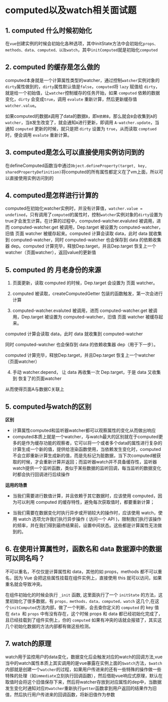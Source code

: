# computed以及watch相关面试题

## 1. computed 什么时候初始化

在`vue`创建实例的时候会初始化各种选项，其中initState方法中会初始化`props、methods、data、computed、以及watch`，其中`initComputed`就是初始化`computed`

## 2. computed 的缓存是怎么做的

computed本身就是一个计算属性类型的watcher，通过控制`watcher`实例对象的`dirty`属性做到的，`dirty`属性默认值是`false`，`computed`将 `lazy` 赋值给 `dirty`，就是给一个初始值，让`watcher`控制缓存的任务开始，如果 `computed` 依赖的数据变化，`dirty` 会变成`true`，调用 `evalute` 重新计算，然后更新缓存值 `watcher.value`。

如果computed的数据`A`调用了data的数据`B`，即`A依赖B`，那么就会`B`会收集到`A`的`watcher`，当`B`发生改变了，就会通知`A`进行更新，即调用 `A-watcher.update`，当通知 `computed` 更新的时候，就只是把 `dirty` 设置为 `true`，从而读取 `comptued` 时，便会调用 `evalute` 重新计算。

## 3. computed是怎么可以直接使用实例访问到的

在defineComputed函数当中通过`Object.defineProperty(target, key, sharedPropertyDefinition)`将computed的所有属性都定义在了vm上面，所以可以直接使用实例访问到的

## 4. computed是怎样进行计算的

computed在初始化watcher实例时，并没有计算值，`watcher.value = undefined`，只有调用了`computed`的属性时，控制`watcher`实例对象的`dirty`设置为true才会发生计算。在计算的过程中，computed-watcher.evaluted 被调用，进而 computed-watcher.get 被调用，Dep.target 被设置为 computed-watcher，旧值 页面 watcher 被缓存起来。computed 计算会读取 data，此时 data 就收集到 computed-watcher，同时 computed-watcher 也会保存到 data 的依赖收集器 dep。computed 计算完毕，释放Dep.target，并且Dep.target 恢复上一个watcher（页面watcher），返回value的更新值

## 5. computed 的 月老身份的来源

1. 页面更新，读取 computed 的时候，Dep.target 会设置为 页面 watcher。

2. computed 被读取，createComputedGetter 包装的函数触发，第一次会进行计算

3. computed-watcher.evaluted 被调用，进而 computed-watcher.get 被调用，Dep.target 被设置为 computed-watcher，旧值 页面 watcher 被缓存起来。

computed 计算会读取 data，此时 data 就收集到 computed-watcher

同时 computed-watcher 也会保存到 data 的依赖收集器 dep（用于下一步）。

computed 计算完毕，释放Dep.target，并且Dep.target 恢复上一个watcher（页面watcher）

4. 手动 watcher.depend， 让 data 再收集一次 Dep.target，于是 data 又收集到 恢复了的页面watcher

从而使得页面A与数据C关联上


## 5. computed与watch的区别

**区别**

+ 计算属性computed和监听器watcher都可以观察属性的变化从而做出响应
+ computed本质上就是一个watcher，与watch最大的区别就在于computed更多的是作为缓存功能的观察者，它可以将一个或者多个data的属性进行复杂的计算生成一个新的值，提供给渲染函数使用，当依赖发生变化时，computed不会立即重新计算生成新的值，而是先标记为脏数据，当下次computed被获取的时候，才会重新计算并返回；而监听器watch并不具备缓存性，监听器watch提供一个监听函数，类似于某些数据的监听回调，每当监听的数据变化时都会执行回调进行后续操作

**运用的场景**

+ 当我们需要进行数值计算，并且依赖于其它数据时，应该使用 computed，因为可以利用 computed 的缓存特性，避免每次获取值时，都要重新计算；
  
+ 当我们需要在数据变化时执行异步或开销较大的操作时，应该使用 watch，使用 watch 选项允许我们执行异步操作 ( 访问一个 API )，限制我们执行该操作的频率，并在我们得到最终结果前，设置中间状态。这些都是计算属性无法做到的。

## 6. 在使用计算属性时，函数名和 data 数据源中的数据可以同名吗？

不可以重名，不仅仅是计算属性和 data，其他的如 props，methods 都不可以重名，因为 Vue 会把这些属性挂载在组件实例上，直接使用 this 就可以访问，如果重名就会导致冲突。

在组件初始化的时候会执行 `_init` 函数, 这里面执行了一个 `initState` 的方法，这里初始化了很多数据，有 `props，methods，data，computed，watch` 这几个,在这个`initComputed`方法内部，做了一个判断，会去查你定义的 `computed` 的 key 值在 `data `和 `props` 中有没有存在，这个时候 props 和 data 都已经初始化完成了，且已经挂载到了组件实例上，你的 `computed` 如果有冲突的话就会报错了，其实这几个初始化数据的方法内部都有做这些检测。

## 7. watch的原理

watch用于监控用户的data变化，数据变化后会触发对应的watch的回调方法,vue当中的watch属性本质上其实调用的是vue暴露在实例上面的`$watch`方法，`$watch`内部就是创建一个`watcher`的过程，如果用户传进来的还有一些特殊的操作做一些特殊的处理（如`immediate`立刻执行回调函数），然后借助vue响应式原理，默认在取值时会将这个旧值保存下来，然后将watcher存放到对应属性的dep中，当数据发生变化时通知对应`的watcher`重新执行`getter`函数拿到用户返回的结果作为旧值，然后执行用户传进来的回调函数，将新旧值作为参数